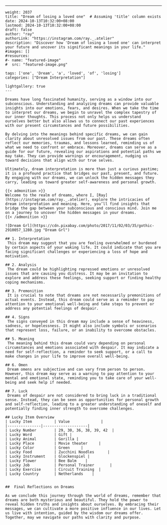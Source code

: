 ---
    weight: 2037
    title: "Dream of losing a loved one"  # Assuming 'title' column exists
    date: 2024-10-13T10:32:00+08:00
    lastmod: 2024-10-13T10:32:00+08:00
    draft: false
    author: "ray"
    authorLink: "https://instagram.com/ray._.atelier"
    description: "Discover how 'Dream of losing a loved one' can interpret your future and uncover its significant meanings in your life."
    #images: []
    #resources:
    #- name: "featured-image"
    #  src: "featured-image.png"
    
    tags: ['one', 'Dream', 'a', 'loved', 'of', 'losing']
    categories: ["Dream Interpretation"]
    
    lightgallery: true
    ---
    
    Dreams have long fascinated humanity, serving as a window into our subconscious. Understanding and analyzing dreams can provide valuable insights into our emotions, fears, and desires. When we take the time to interpret our dreams, we begin to unravel the complex tapestry of our inner thoughts. This process not only helps us understand ourselves better but also allows us to connect our past experiences with our present circumstances and future possibilities.
    
    By delving into the meanings behind specific dreams, we can gain clarity about unresolved issues from our past. These dreams often reflect our memories, traumas, and lessons learned, reminding us of what we need to confront or embrace. Moreover, dreams can serve as a guide for our future, revealing our aspirations and potential paths we may take. They can provide warnings or encouragement, nudging us toward decisions that align with our true selves.
    
    Ultimately, dream interpretation is more than just a curious pastime; it is a profound practice that bridges our past, present, and future. By engaging with our dreams, we can unlock the hidden messages they carry, leading us toward greater self-awareness and personal growth.
    
    {{< admonition >}}
    Welcome to the realm of dreams, where I, [Ray](https://instagram.com/ray._.atelier), explore the intricacies of dream interpretation and meaning. Here, you’ll find insights that bridge the gap between your subconscious and conscious mind. Join me on a journey to uncover the hidden messages in your dreams.
    {{< /admonition >}}
    
    ![Dream Grl](https://cdn.pixabay.com/photo/2017/11/02/03/35/gothic-2910057_1280.jpg "Dream Grl")
    
    ## 1. Interpretation
     This dream may suggest that you are feeling overwhelmed or burdened by certain aspects of your waking life. It could indicate that you are facing significant challenges or experiencing a loss of hope and motivation.
    
    ## 2. Analysis
     The dream could be highlighting repressed emotions or unresolved issues that are causing you distress. It may be an invitation to explore and address these feelings, seeking support or finding healthy coping mechanisms.
    
    ## 3. Premonition
     It is crucial to note that dreams are not necessarily premonitions of actual events. Instead, this dream could serve as a reminder to pay attention to your emotional well-being and take steps to prevent or address any potential feelings of despair.
    
    ## 4. Signs
     The signs conveyed in this dream may include a sense of heaviness, sadness, or hopelessness. It might also include symbols or scenarios that represent loss, failure, or an inability to overcome obstacles.
    
    ## 5. Meaning
     The meaning behind this dream could vary depending on personal circumstances and emotions associated with despair. It may indicate a need for self-reflection, a reminder to seek support, or a call to make changes in your life to improve overall well-being.
    
    ## 6. Omen
     Dream omens are subjective and can vary from person to person. However, this dream may serve as a warning to pay attention to your mental and emotional state, reminding you to take care of your well-being and seek help if needed.
    
    ## 7. Luck
     Dreams of despair are not considered to bring luck in a traditional sense. Instead, they can be seen as opportunities for personal growth and self-reflection, leading to a greater understanding of oneself and potentially finding inner strength to overcome challenges.
    
    ## Lucky Item Overview
    | Lucky Item          | Value              |
    |---------------|--------------------|
    | Lucky Number        | 29, 30, 36, 38, 39, 42  |
    | Lucky Word          | Gift |
    | Lucky Animal        | Gorilla |
    | Lucky Place         | Movie theater     |
    | Lucky Color         | Green     |
    | Lucky Food          | Zucchini Noodles      |
    | Lucky Instrument    | Glockenspiel |
    | Lucky Flower        | Bee Balm    |
    | Lucky Job           | Personal Trainer       |
    | Lucky Exercise      | Circuit Training  |
    | Lucky Country       | Netherlands    |
    
    
    ##  Final Reflections on Dreams
    
    As we conclude this journey through the world of dreams, remember that dreams are both mysterious and beautiful. They hold the power to reveal hidden truths and insights about ourselves. By embracing their messages, we can cultivate a more positive influence in our lives. Let us live with intention, guided by the wisdom our dreams offer. Together, may we navigate our paths with clarity and purpose.
    
